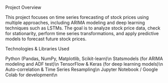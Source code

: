 Project Overview

This project focuses on time series forecasting of stock prices using multiple approaches, including ARIMA modeling and deep learning techniques such as LSTMs. The goal is to analyze stock price data, check for stationarity, perform time series transformations, and apply predictive models to forecast future stock prices.


Technologies & Libraries Used

Python (Pandas, NumPy, Matplotlib, Scikit-learn)\n
Statsmodels (for ARIMA modeling and ADF test)\n
TensorFlow & Keras (for deep learning models)\n
Auto-correlation & Time Series Resampling\n
Jupyter Notebook / Google Colab for development\n
